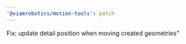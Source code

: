 ```yaml
---
'@viamrobotics/motion-tools': patch
---
```


Fix: update detail position when moving created geometries"
